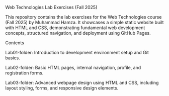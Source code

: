 Web Technologies Lab Exercises (Fall 2025)

This repository contains the lab exercises for the Web Technologies course (Fall 2025) by Muhammad Hamza.
It showcases a simple static website built with HTML and CSS, demonstrating fundamental web development concepts, structured navigation, and deployment using GitHub Pages.

 Contents

Lab01-folder: Introduction to development environment setup and Git basics.

Lab02-folder: Basic HTML pages, internal navigation, profile, and registration forms.

Lab03-folder: Advanced webpage design using HTML and CSS, including layout styling, forms, and responsive design elements.